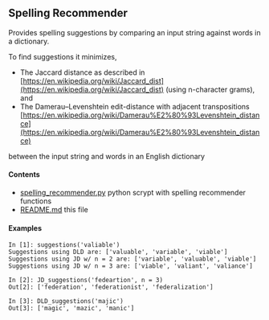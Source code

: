 
## Spelling Recommender

Provides spelling suggestions by comparing an input string
against words in a dictionary. 

To find suggestions it minimizes,

* The Jaccard distance as described in 
[https://en.wikipedia.org/wiki/Jaccard_dist](https://en.wikipedia.org/wiki/Jaccard_dist) (using n-character grams), and
* The Damerau–Levenshtein edit-distance with adjacent transpositions [https://en.wikipedia.org/wiki/Damerau%E2%80%93Levenshtein_distance](https://en.wikipedia.org/wiki/Damerau%E2%80%93Levenshtein_distance)

between the input string and words in an English dictionary

#### Contents 
* [spelling_recommender.py](spelling_recommender.py) python scrypt with 
spelling recommender functions
* [README.md](README.md) this file


#### Examples

```
In [1]: suggestions('valiable')
Suggestions using DLD are: ['valuable', 'variable', 'viable']
Suggestions using JD w/ n = 2 are: ['variable', 'valuable', 'viable']
Suggestions using JD w/ n = 3 are: ['viable', 'valiant', 'valiance']

In [2]: JD_suggestions('fedeartion', n = 3)
Out[2]: ['federation', 'federationist', 'federalization']

In [3]: DLD_suggestions('majic')
Out[3]: ['magic', 'mazic', 'manic']
```

